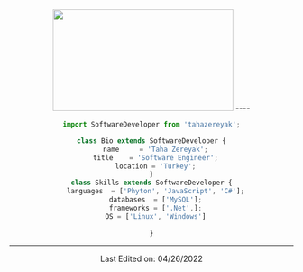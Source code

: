 
<div align="center">
<h2<p align="center">
<img src="https://res.cloudinary.com/practicaldev/image/fetch/s--MOKp0Jew--/c_limit%2Cf_auto%2Cfl_progressive%2Cq_auto%2Cw_880/https://www.probytes.net/wp-content/uploads/2018/01/4-1.png" loading="lazy" width="320" height="180">
----
</p>

```js
import SoftwareDeveloper from 'tahazereyak';

class Bio extends SoftwareDeveloper {
  name     = 'Taha Zereyak';
  title    = 'Software Engineer';
  location = 'Turkey';
}
class Skills extends SoftwareDeveloper {
  languages  = ['Phyton', 'JavaScript', 'C#'];
  databases  = ['MySQL'];
  frameworks = ['.Net',];
  OS = ['Linux', 'Windows']
  
}


```


----
Last Edited on: 04/26/2022

<!--
**zereyak13/zereyak13** is a ✨ _special_ ✨ repository because its `README.md` (this file) appears on your GitHub profile.

Here are some ideas to get you started:

- 🔭 I’m currently working on 
- 🌱 I’m currently learning DevOps Technologies.
- 🤔 I’m looking for help with Kubernetes.
- 💬 Ask me about C#/UnityD.
- 📫 How to reach me: tahazryk@gmail.com
- 😄 Pronouns: He/His
- ⚡ LinkedIn: https://www.linkedin.com/in/tahazereyak/
-->

